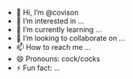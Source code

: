 - 👋 Hi, I’m @covison
- 👀 I’m interested in ...
- 🌱 I’m currently learning ...
- 💞️ I’m looking to collaborate on ...
- 📫 How to reach me ...
- 😄 Pronouns: cock/cocks
- ⚡ Fun fact: ...

<!---
covison/covison is a ✨ special ✨ repository because its `README.md` (this file) appears on your GitHub profile.
You can click the Preview link to take a look at your changes.
--->
